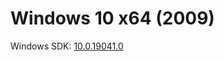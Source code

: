 # Windows 10 x64 (2009)
Windows SDK: [10.0.19041.0](https://go.microsoft.com/fwlink/?linkid=2120843)
